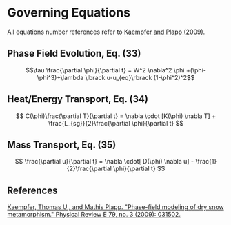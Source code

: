 # Governing Equations
All equations number references refer to [Kaempfer and Plapp (2009)](http://journals.aps.org/pre/abstract/10.1103/PhysRevE.79.031502).

## Phase Field Evolution, Eq. (33)
$$\tau \frac{\partial \phi}{\partial t} = W^2 \nabla^2 \phi +(\phi-\phi^3)+\lambda \lbrack u-u_{eq}\rbrack (1-\phi^2)^2$$

## Heat/Energy Transport, Eq. (34)
$$ C(\phi)\frac{\partial T}{\partial t} = \nabla \cdot [K(\phi) \nabla T] + \frac{L_{sg}}{2}\frac{\partial \phi}{\partial t} $$

## Mass Transport, Eq. (35)
$$ \frac{\partial u}{\partial t} = \nabla \cdot[ D(\phi) \nabla u] - \frac{1}{2}\frac{\partial \phi}{\partial t} $$



## References
[Kaempfer, Thomas U., and Mathis Plapp. "Phase-field modeling of dry snow metamorphism." Physical Review E 79, no. 3 (2009): 031502.](http://journals.aps.org/pre/abstract/10.1103/PhysRevE.79.031502)
